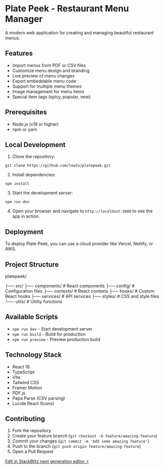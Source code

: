 # Plate Peek - Restaurant Menu Manager

A modern web application for creating and managing beautiful restaurant menus.

## Features

- Import menus from PDF or CSV files
- Customize menu design and branding
- Live preview of menu changes
- Export embeddable menu code
- Support for multiple menu themes
- Image management for menu items
- Special item tags (spicy, popular, new)

## Prerequisites

- Node.js (v18 or higher)
- npm or yarn

## Local Development

1. Clone the repository:

```
git clone https://github.com/lewto/platepeek.git
```

2. Install dependencies:

```
npm install
```

3. Start the development server:

```
npm run dev
```

4. Open your browser and navigate to `http://localhost:3000` to see the app in action.  

## Deployment

To deploy Plate Peek, you can use a cloud provider like Vercel, Netlify, or AWS.

## Project Structure


platepeek/

├── src/
├── components/ # React components
├── config/ # Configuration files
├── contexts/ # React contexts
├── hooks/ # Custom React hooks
├── services/ # API services
├── styles/ # CSS and style files
└── utils/ # Utility functions

## Available Scripts

- `npm run dev` - Start development server
- `npm run build` - Build for production
- `npm run preview` - Preview production build

## Technology Stack

- React 18
- TypeScript
- Vite
- Tailwind CSS
- Framer Motion
- PDF.js
- Papa Parse (CSV parsing)
- Lucide React (Icons)

## Contributing

1. Fork the repository
2. Create your feature branch (`git checkout -b feature/amazing-feature`)
3. Commit your changes (`git commit -m 'Add some amazing feature'`)
4. Push to the branch (`git push origin feature/amazing-feature`)
5. Open a Pull Request

[Edit in StackBlitz next generation editor ⚡️](https://stackblitz.com/~/github.com/lewto/platepeek)
